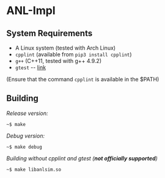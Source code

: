 # ANL-Impl

## System Requirements

* A Linux system (tested with Arch Linux)
* `cpplint` (available from `pip3 install cpplint`)
* `g++` (C++11, tested with g++ 4.9.2)
* `gtest` -- [link](https://github.com/google/googletest)

(Ensure that the command `cpplint` is available in the $PATH)

## Building

*Release version:*

```
~$ make
```

*Debug version:*

```
~$ make debug
```

*Building without cpplint and gtest (**not officially supported**)*

```
~$ make libanlsim.so
```
